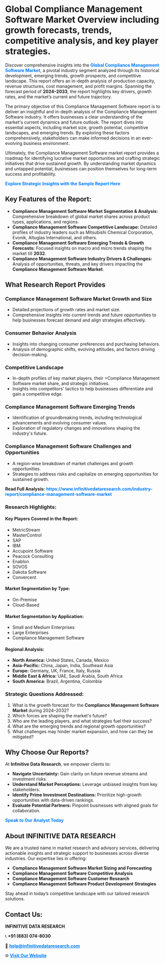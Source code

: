 <h1>Global Compliance Management Software Market Overview including growth forecasts, trends, competitive analysis, and key player strategies.</h1>
<p>
Discover comprehensive insights into the 
<a href="https://www.infinitivedataresearch.com/industry-report/compliance-management-software-market" rel="dofollow" style="color: #007BFF; text-decoration: none;"><strong>Global Compliance Management Software Market</strong></a>, a pivotal industry segment analyzed through its historical development, emerging trends, growth prospects, and competitive landscape. This report offers an in-depth analysis of production capacity, revenue structures, cost management, and profit margins. Spanning the forecast period of <strong>2024–2033</strong>, the report highlights key drivers, growth rates, and the market’s current and future trajectory.
</p>
<p>
The primary objective of this Compliance Management Software report is to deliver an insightful and in-depth analysis of the Compliance Management Software industry. It offers businesses a clear understanding of the market's current dynamics and future outlook. The report dives into essential aspects, including market size, growth potential, competitive landscapes, and emerging trends. By exploring these factors comprehensively, stakeholders can make informed decisions in an ever-evolving business environment.
</p>
<p>
Ultimately, the Compliance Management Software market report provides a roadmap for identifying lucrative market opportunities and crafting strategic initiatives that drive sustained growth. By understanding market dynamics and untapped potential, businesses can position themselves for long-term success and profitability.
</p>
<p>
<a href="https://www.infinitivedataresearch.com/request-sample/reportId=103628" style="color: #007BFF; text-decoration: none;"><strong>Explore Strategic Insights with the Sample Report Here</strong></a>
</p>

<h2>Key Features of the Report:</h2>
<ul>
<li><strong>Compliance Management Software Market Segmentation & Analysis:</strong> Comprehensive breakdown of global market shares across product types, applications, and regions.</li>
<li><strong>Compliance Management Software Competitive Landscape:</strong> Detailed profiles of industry leaders such as Mitsubishi Chemical Corporation, Evonik, Altuglas International, and others.</li>
<li><strong>Compliance Management Software Emerging Trends & Growth Forecasts:</strong> Focused insights on macro and micro trends shaping the market till <strong>2032</strong>.</li>
<li><strong>Compliance Management Software Industry Drivers & Challenges:</strong> Analysis of opportunities, threats, and key drivers impacting the <strong>Compliance Management Software Market</strong>.</li>
</ul>

<h2>What Research Report Provides</h2>
<h3>Compliance Management Software Market Growth and Size</h3>
<ul>
<li>Detailed projections of growth rates and market size.</li>
<li>Comprehensive insights into current trends and future opportunities to help businesses forecast demand and align strategies effectively.</li>
</ul>

<h3>Consumer Behavior Analysis</h3>
<ul>
<li>Insights into changing consumer preferences and purchasing behaviors.</li>
<li>Analysis of demographic shifts, evolving attitudes, and factors driving decision-making.</li>
</ul>

<h3>Competitive Landscape</h3>
<ul>
<li>In-depth profiles of key market players, their >Compliance Management Software market share, and strategic initiatives.</li>
<li>Insights into competitors' tactics to help businesses differentiate and gain a competitive edge.</li>
</ul>

<h3>Compliance Management Software Emerging Trends</h3>
<ul>
<li>Identification of groundbreaking trends, including technological advancements and evolving consumer values.</li>
<li>Exploration of regulatory changes and innovations shaping the industry's future.</li>
</ul>

<h3>Compliance Management Software Challenges and Opportunities</h3>
<ul>
<li>A region-wise breakdown of market challenges and growth opportunities.</li>
<li>Strategies to address risks and capitalize on emerging opportunities for sustained growth.</li>
</ul>
<p><strong>Read Full Analysis:</strong> <a href="https://www.infinitivedataresearch.com/industry-report/compliance-management-software-market" rel="dofollow" style="color: #007BFF; text-decoration: none;"><strong>https://www.infinitivedataresearch.com/industry-report/compliance-management-software-market</strong></a></p>
<h3>Research Highlights:</h3>
<h4>Key Players Covered in the Report:</h4>
<ul><li>MetricStream</li><li>MasterControl</li><li>SAP</li><li>IBM</li><li>Accupoint Software</li><li>Peacock Consulting</li><li>Enablon</li><li>SOVOS</li><li>Dakota Software</li><li>Convercent</li></ul>
<h4>Market Segmentation by Type:</h4>
<ul><li>On-Premise</li><li>Cloud-Based</li></ul>
<h4>Market Segmentation by Application:</h4>
<ul><li>Small and Medium Enterprises</li><li>Large Enterprises</li><li>Compliance Management Software</li></ul>

<h4>Regional Analysis:</h4>
<ul>
<li><strong>North America:</strong> United States, Canada, Mexico</li>
<li><strong>Asia-Pacific:</strong> China, Japan, India, Southeast Asia</li>
<li><strong>Europe:</strong> Germany, UK, France, Italy, Russia</li>
<li><strong>Middle East & Africa:</strong> UAE, Saudi Arabia, South Africa</li>
<li><strong>South America:</strong> Brazil, Argentina, Colombia</li>
</ul>

<h3>Strategic Questions Addressed:</h3>
<ol>
<li>What is the growth forecast for the <strong>Compliance Management Software Market</strong> during 2024–2032?</li>
<li>Which forces are shaping the market's future?</li>
<li>Who are the leading players, and what strategies fuel their success?</li>
<li>What are the emerging trends and regional growth opportunities?</li>
<li>What challenges may hinder market expansion, and how can they be mitigated?</li>
</ol>

<h2>Why Choose Our Reports?</h2>
<p>At <strong>Infinitive Data Research</strong>, we empower clients to:</p>
<ul>
<li><strong>Navigate Uncertainty:</strong> Gain clarity on future revenue streams and investment risks.</li>
<li><strong>Understand Market Perceptions:</strong> Leverage unbiased insights from key stakeholders.</li>
<li><strong>Identify Prime Investment Destinations:</strong> Prioritize high-growth opportunities with data-driven rankings.</li>
<li><strong>Evaluate Potential Partners:</strong> Pinpoint businesses with aligned goals for collaboration.</li>
</ul>
<p><a href="https://www.infinitivedataresearch.com/industry-report/compliance-management-software-market" rel="dofollow" style="color: #007BFF; text-decoration: none;"><strong>Speak to Our Analyst Today</strong></a></p>

<h2>About INFINITIVE DATA RESEARCH</h2>
<p>We are a trusted name in market research and advisory services, delivering actionable insights and strategic support to businesses across diverse industries. Our expertise lies in offering:</p>
<ul>
<li><strong>Compliance Management Software Market Sizing and Forecasting</strong></li>
<li><strong>Compliance Management Software Competitive Analysis</strong></li>
<li><strong>Compliance Management Software Customer Research</strong></li>
<li><strong>Compliance Management Software Product Development Strategies</strong></li>
</ul>
<p>Stay ahead in today’s competitive landscape with our tailored research solutions.</p>

<h2>Contact Us:</h2>
<p><strong>INFINITIVE DATA RESEARCH</strong></p>
<p>📞 <strong>+91 (883) 074-8030</strong></p>
<p>📧 <strong><a href="mailto:help@infinitivedataresearch.com" style="color: #007BFF;">help@infinitivedataresearch.com</a></strong></p>
<p>🌐 <strong><a href="https://www.infinitivedataresearch.com" rel="dofollow" style="color: #007BFF;">Visit Our Website</a></strong></p>